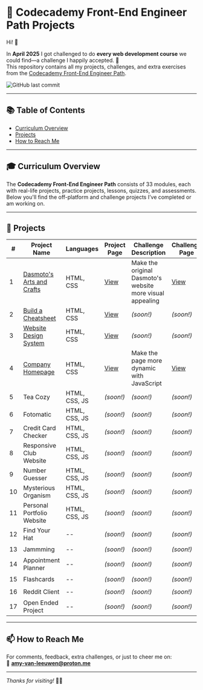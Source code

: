 # 🚀 Codecademy Front-End Engineer Path Projects

Hi! 👋

In **April 2025** I got challenged to do **every web development course** we could find—a challenge I happily accepted. 🎉  
This repository contains all my projects, challenges, and extra exercises from the [Codecademy Front-End Engineer Path](https://www.codecademy.com/learn/paths/front-end-engineer-career-path).

![GitHub last commit](https://img.shields.io/github/last-commit/PastelPrism/codecademy-front-end-engineer)

---

## 📚 Table of Contents
- [Curriculum Overview](#-curriculum-overview)
- [Projects](#projects)
- [How to Reach Me](#-how-to-reach-me)

---

## 🎓 Curriculum Overview

The **Codecademy Front-End Engineer Path** consists of 33 modules, each with real-life projects, practice projects, lessons, quizzes, and assessments.  
Below you'll find the off-platform and challenge projects I’ve completed or am working on.

---

## 📁 Projects

| #  | Project Name                                                                 | Languages      | Project Page                                                                 | Challenge Description                      | Challenge Page                                                                 | Progress |
|----|------------------------------------------------------------------------------|----------------|---------------------------------------------------------------------------|--------------------------------------------|-------------------------------------------------------------------------------|----------|
| 1  | [Dasmoto's Arts and Crafts](https://github.com/PastelPrism/codecademy-front-end-engineer/tree/main/dasmotos-arts-crafts) | HTML, CSS      | [View](https://pastelprism.github.io/codecademy-front-end-engineer/dasmotos-arts-crafts/) | Make the original Dasmoto's website more visual appealing | [View](https://pastelprism.github.io/codecademy-front-end-engineer/dasmotos-arts-crafts/challenge-page.html) | ✅       |
| 2  | [Build a Cheatsheet](https://github.com/PastelPrism/codecademy-front-end-engineer/tree/main/bash-reference-guide) | HTML, CSS      | [View](https://pastelprism.github.io/codecademy-front-end-engineer/bash-reference-guide/) | _(soon!)_                            | _(soon!)_                                                               | 🚧       |
| 3  | [Website Design System](https://github.com/PastelPrism/codecademy-front-end-engineer/tree/main/website-design-system) | HTML, CSS      | [View](https://pastelprism.github.io/codecademy-front-end-engineer/website-design-system/) | _(soon!)_                            | _(soon!)_                                                               | 🚧       |
| 4  | [Company Homepage](https://github.com/PastelPrism/codecademy-front-end-engineer/tree/main/company-homepage) | HTML, CSS      | [View](https://pastelprism.github.io/codecademy-front-end-engineer/company-homepage/) | Make the page more dynamic with JavaScript | [View](https://pastelprism.github.io/codecademy-front-end-engineer/company-homepage/extra-challenge/index-challenge) | 🚧       |
| 5  | Tea Cozy                                                           | HTML, CSS, JS   | _(soon!)_                                                            | _(soon!)_                            | _(soon!)_                                                               | ⏳       |
| 6  | Fotomatic                                                        | HTML, CSS, JS   | _(soon!)_                                                            | _(soon!)_                            | _(soon!)_                                                               | ⏳       |
| 7  | Credit Card Checker | HTML, CSS, JS   | _(soon!)_ | _(soon!)_ | _(soon!)_ | ⏳       |
| 8  | Responsive Club Website                                                          | HTML, CSS, JS   | _(soon!)_                                                            | _(soon!)_                            | _(soon!)_                                                               | ⏳       |
| 9  | Number Guesser                                                       | HTML, CSS, JS   | _(soon!)_                                                            | _(soon!)_                            | _(soon!)_                                                               | ⏳       |
| 10 | Mysterious Organism | HTML, CSS, JS   | _(soon!)_ | _(soon!)_ | _(soon!)_ | ⏳       |
| 11 | Personal Portfolio Website                                                           | HTML, CSS, JS   | _(soon!)_                                                            | _(soon!)_                            | _(soon!)_                                                               | ⏳       |
| 12 | Find Your Hat                                                        | --   | _(soon!)_                                                            | _(soon!)_                            | _(soon!)_                                                               | ⏳       |
| 13 | Jammming | --   | _(soon!)_ | _(soon!)_ | _(soon!)_ | ⏳       |
| 14 | Appointment Planner                                                           | --  | _(soon!)_                                                            | _(soon!)_                            | _(soon!)_                                                               | ⏳      |
| 15 | Flashcards                                                       | --  | _(soon!)_                                                            | _(soon!)_                            | _(soon!)_                                                               | ⏳      |
| 16 | Reddit Client | --   | _(soon!)_ | _(soon!)_ | _(soon!)_ | ⏳       |
| 17 | Open Ended Project                                                          | --   | _(soon!)_                                                            | _(soon!)_                            | _(soon!)_                                                               | ⏳       |

---

## 📫 How to Reach Me

For comments, feedback, extra challenges, or just to cheer me on:  
📩 **[amy-van-leeuwen@proton.me](mailto:amy-van-leeuwen@proton.me)**

---

_Thanks for visiting!_ 👋😊

